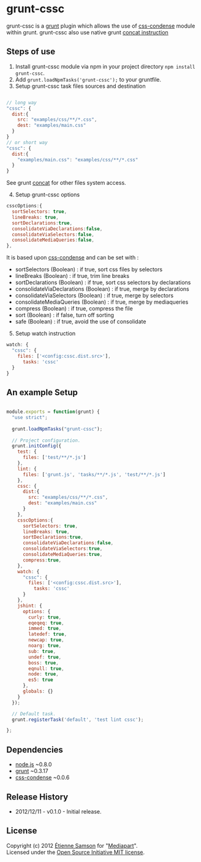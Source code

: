 # grunt-cssc

grunt-cssc is a [grunt](https://github.com/gruntjs/grunt) plugin which allows the use of [css-condense](https://github.com/rstacruz/css-condense) module within grunt.
grunt-cssc also use native grunt [concat instruction](https://github.com/gruntjs/grunt/blob/master/docs/task_concat.md)


## Steps of use

1. Install grunt-cssc module via npm in your project directory `npm install grunt-cssc`.
2. Add `grunt.loadNpmTasks('grunt-cssc');` to your gruntfile.
3. Setup grunt-cssc task files sources and destination  

```javascript

// long way
"cssc": {
  dist:{
    src: "examples/css/**/*.css",
    dest: "examples/main.css"
  }
}
// or short way
"cssc": {
  dist:{
    "examples/main.css": "examples/css/**/*.css"
  }
}
```
See grunt [concat](https://github.com/gruntjs/grunt/blob/master/docs/task_concat.md) for other files system access.

4. Setup grunt-cssc options  

```javascript
csscOptions:{
  sortSelectors: true,
  lineBreaks: true,
  sortDeclarations:true,
  consolidateViaDeclarations:false,
  consolidateViaSelectors:false,
  consolidateMediaQueries:false,
},

```
It is based upon [css-condense](https://github.com/rstacruz/css-condense#command-line-usage) and can be set with :

* sortSelectors (Boolean) : if true, sort css files by selectors
* lineBreaks (Boolean) : if true, trim line breaks
* sortDeclarations (Boolean) : if true, sort css selectors by declarations
* consolidateViaDeclarations (Boolean) : if true, merge by declarations
* consolidateViaSelectors (Boolean) : if true, merge by selectors
* consolidateMediaQueries (Boolean) : if true, merge by mediaqueries
* compress (Boolean) : if true, compress the file
* sort (Boolean) : if false, turn off sorting
* safe (Boolean) : if true, avoid the use of consolidate

5. Setup watch instruction  

```javascript
watch: {
  "cssc": {
    files: ['<config:cssc.dist.src>'],
      tasks: 'cssc'
  }
}
```

## An example Setup

```javascript

module.exports = function(grunt) {
  "use strict";
  
  grunt.loadNpmTasks("grunt-cssc");
  
  // Project configuration.
  grunt.initConfig({
    test: {
      files: ['test/**/*.js']
    },
    lint: {
      files: ['grunt.js', 'tasks/**/*.js', 'test/**/*.js']
    },
    cssc: {
      dist:{
        src: "examples/css/**/*.css",
        dest: "examples/main.css"
      }
    },
    csscOptions:{
      sortSelectors: true,
      lineBreaks: true,
      sortDeclarations:true,
      consolidateViaDeclarations:false,
      consolidateViaSelectors:true,
      consolidateMediaQueries:true,
      compress:true,
    },
    watch: {
      "cssc": {
        files: ['<config:cssc.dist.src>'],
          tasks: 'cssc'
      }
    },
    jshint: {
      options: {
        curly: true,
        eqeqeq: true,
        immed: true,
        latedef: true,
        newcap: true,
        noarg: true,
        sub: true,
        undef: true,
        boss: true,
        eqnull: true,
        node: true,
        es5: true
      },
      globals: {}
    }
  });

  // Default task.
  grunt.registerTask('default', 'test lint cssc');

};

```

## Dependencies
* [node.js](http://nodejs.org/) ~0.8.0
* [grunt](https://github.com/gruntjs/grunt) ~0.3.17
* [css-condense](https://github.com/rstacruz/css-condense) ~0.0.6

## Release History

* 2012/12/11 - v0.1.0 - Initial release.

## License
Copyright (c) 2012 [Étienne Samson](https://github.com/etiennesamson) for "[Mediapart](https://github.com/mediapart)".  
Licensed under the [Open Source Initiative MIT license](http://opensource.org/licenses/MIT).